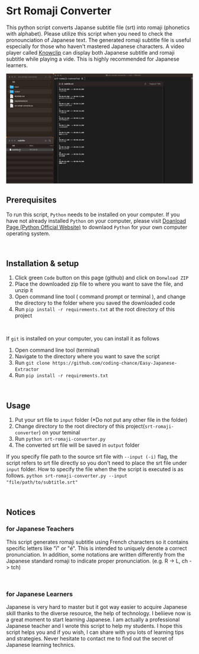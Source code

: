 # Srt Romaji Converter
This python script converts Japanse subtitle file (srt) into romaji (phonetics with alphabet).
Please utilize this script when you need to check the pronounciation of Japanese text.
The generated romaji subtitle file is useful especially for those who haven't mastered Japanese characters.
A video player called [Knowclip](https://www.knowclip.com) can display both Japanese subtitle and romaji subtitle while playing a vide. This is highly recommended for Japanese learners.

![demo-gif](https://github.com/coding-chance/Srt-Romaji-Converter/blob/master/image/romaji-srt-converter.gif?raw=true)



## Prerequisites
To run this script, `Python` needs to be installed on your computer.
If you have not already installed `Python` on your computer, please visit [Doanload Page (Python Official Website)](https://www.python.org/downloads/) to downlaod `Python` for your own computer operating system.

<br>

## Installation & setup

1. Click green `Code` button on this page (github) and click on `Donwload ZIP`
2. Place the downloaded zip file to where you want to save the file, and unzip it
3. Open command line tool ( command prompt or terminal ), and change the directory to the folder where you saved the downloaded code
4. Run `pip install -r requirements.txt` at the root directory of this project

<br>

If `git` is installed on your computer, you can install it as follows
1. Open command line tool (terminal)
2. Navigate to the directory where you want to save the script
3. Run `git clone https://github.com/coding-chance/Easy-Japanese-Extractor`
4. Run `pip install -r requirements.txt`

<br>

## Usage
1. Put your srt file to `input` folder (*Do not put any other file in the folder)
2. Change directory to the root directory of this project(`srt-romaji-converter`) on your teminal
3. Run `python srt-romaji-converter.py`
4. The converted srt file will be saved in `output` folder

If you specify file path to the source srt file with `--input (-i)` flag, the script refers to srt file directly so you don't need to place the srt file under `input` folder. How to specify the file when the the script is executed is as follows.
`python srt-romaji-converter.py --input "file/path/to/subtitle.srt"`

<br>

## Notices 
### for Japanese Teachers
This script generates romaji subtitle using French characters so it contains specific letters like "ï" or "é". This is intended to uniquely denote a correct pronunciation.
In addition, some notations are written differently from the Japanese standard romaji to indicate proper pronunciation. (e.g. R -> L, ch -> tch)

<br>

### for Japanese Learners
Japanese is very hard to master but it got way easier to acquire Japanese skill thanks to the diverse resource, the help of technology. I beliieve now is a great moment to start learning Japanese. I am actually a professional Japanese teacher and I wrote this script to help my students. I hope this script helps you and if you wish, I can share with you lots of learning tips and strategies. Never hesitate to contact me to find out the secret of Japanese learning technics.